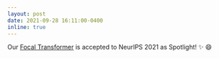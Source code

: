 ```yaml
---
layout: post
date: 2021-09-28 16:11:00-0400
inline: true
---
```


Our [Focal Transformer](https://arxiv.org/abs/2107.00641) is accepted to NeurIPS 2021 as Spotlight! :sparkles: :smile:
